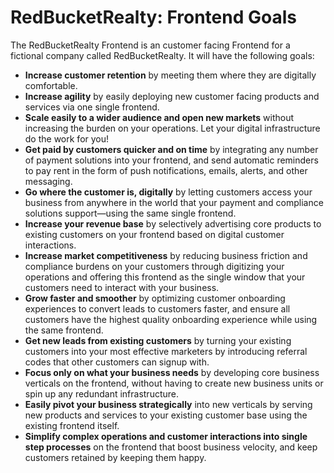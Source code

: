 # RedBucketRealty: Frontend Goals

The RedBucketRealty Frontend is an customer facing Frontend for a fictional company called RedBucketRealty. It will have the following goals:

- **Increase customer retention** by meeting them where they are digitally comfortable.
- **Increase agility** by easily deploying new customer facing products and services via one single frontend.
- **Scale easily to a wider audience and open new markets** without increasing the burden on your operations. Let your digital infrastructure do the work for you!
- **Get paid by customers quicker and on time** by integrating any number of payment solutions into your frontend, and send automatic reminders to pay rent in the form of push notifications, emails, alerts, and other messaging.
- **Go where the customer is, digitally** by letting customers access your business from anywhere in the world that your payment and compliance solutions support—using the same single frontend.
- **Increase your revenue base** by selectively advertising core products to existing customers on your frontend based on digital customer interactions.
- **Increase market competitiveness** by reducing business friction and compliance burdens on your customers through digitizing your operations and offering this frontend as the single window that your customers need to interact with your business.
- **Grow faster and smoother** by optimizing customer onboarding experiences to convert leads to customers faster, and ensure all customers have the highest quality onboarding experience while using the same frontend.
- **Get new leads from existing customers** by turning your existing customers into your most effective marketers by introducing referral codes that other customers can signup with.
- **Focus only on what your business needs** by developing core business verticals on the frontend, without having to create new business units or spin up any redundant infrastructure.
- **Easily pivot your business strategically** into new verticals by serving new products and services to your existing customer base using the existing frontend itself.
- **Simplify complex operations and customer interactions into single step processes** on the frontend that boost business velocity, and keep customers retained by keeping them happy.
